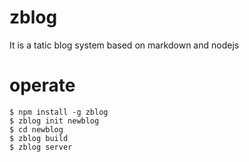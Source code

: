 # zblog
It is a tatic blog system based on markdown and nodejs

# operate

```
$ npm install -g zblog
$ zblog init newblog
$ cd newblog
$ zblog build
$ zblog server
```
